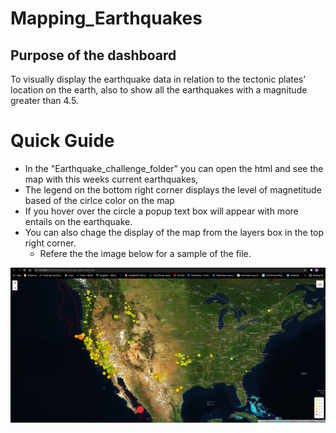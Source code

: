 # Mapping_Earthquakes
## Purpose of the dashboard
To visually display the earthquake data in relation to the tectonic plates’ location on the earth,
also to show all the earthquakes with a magnitude greater than 4.5. 

# Quick Guide
- In the "Earthquake_challenge_folder" you can open the html and see the map with this weeks current earthquakes,
- The legend on the bottom right corner displays the level of magnetitude based of the cirlce color on the map
- If you hover over the circle a popup text box will appear with more entails on the earthquake. 
- You can also chage the display of the map from the layers box in the top right corner.
	- Refere the the image below for a sample of the file. 
	
![earthquakes.png](images/Earthquake_Map.PNG)
	
